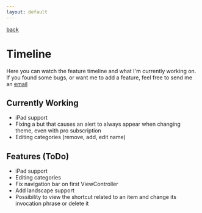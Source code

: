 ```yaml
---
layout: default
---
```


[back](./)

# Timeline
Here you can watch the feature timeline and what I'm currently working on.
If you found some bugs, or want me to add a feature, feel free to send me an [email](mailto:misterlollo96@hotmail.it)

## Currently Working
- iPad support
- Fixing a but that causes an alert to always appear when changing theme, even with pro subscription 
- Editing categories (remove, add, edit name)

## Features (ToDo)
- iPad support 
- Editing categories
- Fix navigation bar on first ViewController
- Add landscape support
- Possibility to view the shortcut related to an item and change its invocation phrase or delete it